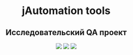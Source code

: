 <h1 align="center">jAutomation tools</h1>
<h2 align="center">
Исследовательский QA проект 
</h2>

<p align="center">

<img src="https://img.shields.io/badge/here-will-green">

<img src="https://img.shields.io/badge/be-some-yellow">

<img src="https://img.shields.io/badge/nice-icons-blue">

</p>
